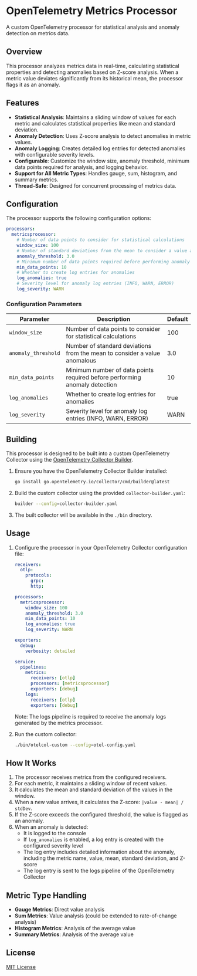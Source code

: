 # OpenTelemetry Metrics Processor

A custom OpenTelemetry processor for statistical analysis and anomaly detection on metrics data.

## Overview

This processor analyzes metrics data in real-time, calculating statistical properties and detecting anomalies based on Z-score analysis. When a metric value deviates significantly from its historical mean, the processor flags it as an anomaly.

## Features

- **Statistical Analysis**: Maintains a sliding window of values for each metric and calculates statistical properties like mean and standard deviation.
- **Anomaly Detection**: Uses Z-score analysis to detect anomalies in metric values.
- **Anomaly Logging**: Creates detailed log entries for detected anomalies with configurable severity levels.
- **Configurable**: Customize the window size, anomaly threshold, minimum data points required for analysis, and logging behavior.
- **Support for All Metric Types**: Handles gauge, sum, histogram, and summary metrics.
- **Thread-Safe**: Designed for concurrent processing of metrics data.

## Configuration

The processor supports the following configuration options:

```yaml
processors:
  metricsprocessor:
    # Number of data points to consider for statistical calculations
    window_size: 100
    # Number of standard deviations from the mean to consider a value anomalous
    anomaly_threshold: 3.0
    # Minimum number of data points required before performing anomaly detection
    min_data_points: 10
    # Whether to create log entries for anomalies
    log_anomalies: true
    # Severity level for anomaly log entries (INFO, WARN, ERROR)
    log_severity: WARN
```

### Configuration Parameters

| Parameter | Description | Default |
|-----------|-------------|---------|
| `window_size` | Number of data points to consider for statistical calculations | 100 |
| `anomaly_threshold` | Number of standard deviations from the mean to consider a value anomalous | 3.0 |
| `min_data_points` | Minimum number of data points required before performing anomaly detection | 10 |
| `log_anomalies` | Whether to create log entries for anomalies | true |
| `log_severity` | Severity level for anomaly log entries (INFO, WARN, ERROR) | WARN |

## Building

This processor is designed to be built into a custom OpenTelemetry Collector using the [OpenTelemetry Collector Builder](https://github.com/open-telemetry/opentelemetry-collector/tree/main/cmd/builder).

1. Ensure you have the OpenTelemetry Collector Builder installed:
   ```bash
   go install go.opentelemetry.io/collector/cmd/builder@latest
   ```

2. Build the custom collector using the provided `collector-builder.yaml`:
   ```bash
   builder --config=collector-builder.yaml
   ```

3. The built collector will be available in the `./bin` directory.

## Usage

1. Configure the processor in your OpenTelemetry Collector configuration file:
   ```yaml
   receivers:
     otlp:
       protocols:
         grpc:
         http:

   processors:
     metricsprocessor:
       window_size: 100
       anomaly_threshold: 3.0
       min_data_points: 10
       log_anomalies: true
       log_severity: WARN

   exporters:
     debug:
       verbosity: detailed

   service:
     pipelines:
       metrics:
         receivers: [otlp]
         processors: [metricsprocessor]
         exporters: [debug]
       logs:
         receivers: [otlp]
         exporters: [debug]
   ```

   Note: The logs pipeline is required to receive the anomaly logs generated by the metrics processor.

2. Run the custom collector:
   ```bash
   ./bin/otelcol-custom --config=otel-config.yaml
   ```

## How It Works

1. The processor receives metrics from the configured receivers.
2. For each metric, it maintains a sliding window of recent values.
3. It calculates the mean and standard deviation of the values in the window.
4. When a new value arrives, it calculates the Z-score: `|value - mean| / stdDev`.
5. If the Z-score exceeds the configured threshold, the value is flagged as an anomaly.
6. When an anomaly is detected:
   - It is logged to the console
   - If `log_anomalies` is enabled, a log entry is created with the configured severity level
   - The log entry includes detailed information about the anomaly, including the metric name, value, mean, standard deviation, and Z-score
   - The log entry is sent to the logs pipeline of the OpenTelemetry Collector

## Metric Type Handling

- **Gauge Metrics**: Direct value analysis
- **Sum Metrics**: Value analysis (could be extended to rate-of-change analysis)
- **Histogram Metrics**: Analysis of the average value
- **Summary Metrics**: Analysis of the average value

## License

[MIT License](LICENSE)
